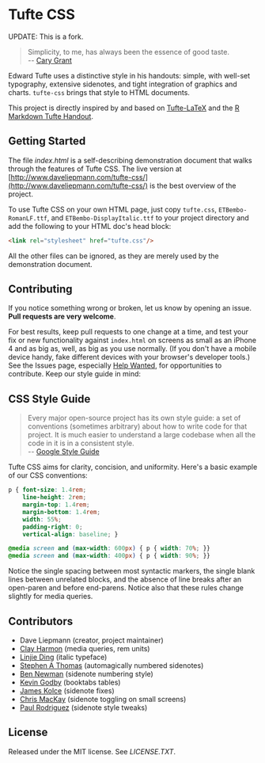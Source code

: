 Tufte CSS
=========
UPDATE: This is a fork.

>Simplicity, to me, has always been the essence of good taste. <br/>
> -- [Cary Grant](http://www.gq.com/style/wear-it-now/201304/cary-grant-on-style?printable=true)

Edward Tufte uses a distinctive style in his handouts: simple, with well-set
typography, extensive sidenotes, and tight integration of graphics and
charts. `tufte-css` brings that style to HTML documents.

This project is directly inspired by and
based on [Tufte-LaTeX](https://tufte-latex.github.io/tufte-latex/) and the
[R Markdown Tufte Handout](http://rmarkdown.rstudio.com/examples/tufte-handout.pdf).

Getting Started
-
The file *index.html* is a self-describing demonstration document that walks through
the features of Tufte CSS. The live version at
[http://www.daveliepmann.com/tufte-css/](http://www.daveliepmann.com/tufte-css/)
is the best overview of the project.

To use Tufte CSS on your own HTML page, just copy `tufte.css`,
`ETBembo-RomanLF.ttf`, and `ETBembo-DisplayItalic.ttf` to your project
directory and add the following to your HTML doc's head block:

```html
<link rel="stylesheet" href="tufte.css"/>
```

All the other files can be ignored, as they are merely used by the
demonstration document.

Contributing
-
If you notice something wrong or broken, let us know by opening an
issue. **Pull requests are very welcome**.

For best results, keep pull requests to one change at a time, and
test your fix or new functionality against `index.html` on screens as
small as an iPhone 4 and as big as, well, as big as you use
normally. (If you don't have a mobile device handy, fake different
devices with your browser's developer tools.)  See the Issues page, especially
[Help Wanted](https://github.com/daveliepmann/tufte-css/labels/help%20wanted),
for opportunities to contribute. Keep our style guide in mind:

CSS Style Guide
-
>Every major open-source project has its own style guide: a set of
>conventions (sometimes arbitrary) about how to write code for that
>project. It is much easier to understand a large codebase when all the
>code in it is in a consistent style. <br/>
> -- [Google Style Guide](https://code.google.com/p/google-styleguide/)

Tufte CSS aims for clarity, concision, and uniformity. Here's a basic
example of our CSS conventions:

```css
p { font-size: 1.4rem;
    line-height: 2rem;
    margin-top: 1.4rem;
    margin-bottom: 1.4rem;
    width: 55%;
    padding-right: 0;
    vertical-align: baseline; }

@media screen and (max-width: 600px) { p { width: 70%; }}
@media screen and (max-width: 400px) { p { width: 90%; }}
```

Notice the single spacing between most syntactic markers, the single
blank lines between unrelated blocks, and the absence of line breaks
after an open-paren and before end-parens. Notice also that these
rules change slightly for media queries.

Contributors
-
 - Dave Liepmann (creator, project maintainer)
 - [Clay Harmon](https://github.com/daveliepmann/tufte-css/commits/master?author=clayh53) (media queries, rem units)
 - [Linjie Ding](https://github.com/daveliepmann/tufte-css/commits/master?author=pyrocat101) (italic typeface)
 - [Stephen A Thomas](https://github.com/daveliepmann/tufte-css/commits/master?author=sathomas) (automagically numbered sidenotes)
 - [Ben Newman](https://github.com/daveliepmann/tufte-css/pull/9) (sidenote numbering style)
 - [Kevin Godby](https://github.com/daveliepmann/tufte-css/commits/master?author=godbyk) (booktabs tables)
 - [James Kolce](https://github.com/daveliepmann/tufte-css/commits/master?author=jameskolce) (sidenote fixes)
 - [Chris MacKay](https://github.com/crmackay) (sidenote toggling on
   small screens)
 - [Paul Rodriguez](https://github.com/daveliepmann/tufte-css/commits/master?author=ruricolist)
   (sidenote style tweaks)

License
-
Released under the MIT license. See *LICENSE.TXT*.
